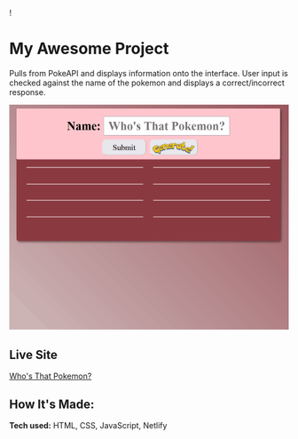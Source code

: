 !

# My Awesome Project

Pulls from PokeAPI and displays information onto the interface. User input is checked against the name of the pokemon and displays a correct/incorrect response.

![alt text](poke-api-prototype-frontend.gif)

## Live Site

[Who's That Pokemon?](https://brandon-schefstad-pokemon.netlify.app/)

## How It's Made:

**Tech used:** HTML, CSS, JavaScript, Netlify

